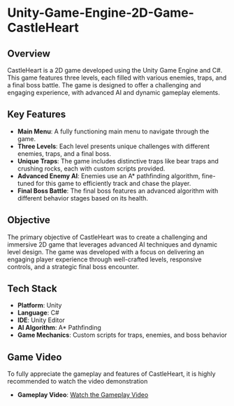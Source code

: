 # Unity-Game-Engine-2D-Game-CastleHeart

## Overview

CastleHeart is a 2D game developed using the Unity Game Engine and C#. This game features three levels, each filled with various enemies, traps, and a final boss battle. The game is designed to offer a challenging and engaging experience, with advanced AI and dynamic gameplay elements.

## Key Features

- **Main Menu**: A fully functioning main menu to navigate through the game.
- **Three Levels**: Each level presents unique challenges with different enemies, traps, and a final boss.
- **Unique Traps**: The game includes distinctive traps like bear traps and crushing rocks, each with custom scripts provided.
- **Advanced Enemy AI**: Enemies use an A* pathfinding algorithm, fine-tuned for this game to efficiently track and chase the player.
- **Final Boss Battle**: The final boss features an advanced algorithm with different behavior stages based on its health.

## Objective

The primary objective of CastleHeart was to create a challenging and immersive 2D game that leverages advanced AI techniques and dynamic level design. The game was developed with a focus on delivering an engaging player experience through well-crafted levels, responsive controls, and a strategic final boss encounter.

## Tech Stack

- **Platform**: Unity
- **Language**: C#
- **IDE**: Unity Editor
- **AI Algorithm**: A* Pathfinding
- **Game Mechanics**: Custom scripts for traps, enemies, and boss behavior

## Game Video

To fully appreciate the gameplay and features of CastleHeart, it is highly recommended to watch the video demonstration

- **Gameplay Video**: [Watch the Gameplay Video](https://drive.google.com/file/d/1S-fwmmeopDofz8SuANIsmuThMUb0QdEE/view?usp=sharing)



